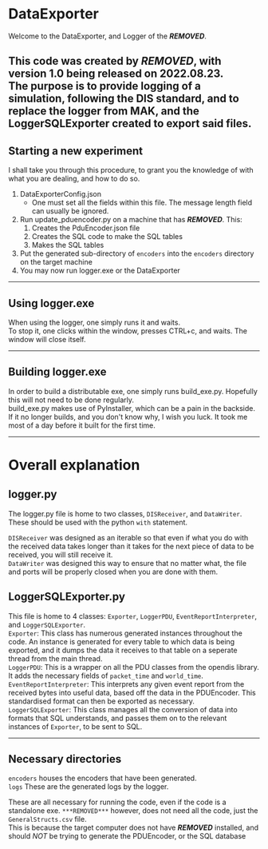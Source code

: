 DataExporter
=============

Welcome to the DataExporter, and Logger of the ***REMOVED***.  

This code was created by ***REMOVED***, with version 1.0 being released on 2022.08.23.  
The purpose is to provide logging of a simulation, following the DIS standard, and to replace the logger from MAK, and the LoggerSQLExporter created to export said files.  
----------------------------

## Starting a new experiment
I shall take you through this procedure, to grant you the knowledge of with what you are dealing, and how to do so.

1. DataExporterConfig.json
   - One must set all the fields within this file. The message length field can usually be ignored.
2. Run update_pduencoder.py on a machine that has ***REMOVED***. This:
   1. Creates the PduEncoder.json file
   2. Creates the SQL code to make the SQL tables
   3. Makes the SQL tables
3. Put the generated sub-directory of `encoders` into the `encoders` directory on the target machine
4. You may now run logger.exe or the DataExporter

----------------------------
## Using logger.exe
When using the logger, one simply runs it and waits.  
To stop it, one clicks within the window, presses CTRL+c, and waits. The window will close itself.

----------------------------

## Building logger.exe
In order to build a distributable exe, one simply runs build_exe.py. Hopefully this will not need to be done regularly.  
build_exe.py makes use of PyInstaller, which can be a pain in the backside. If it no longer builds, and you don't know why, I wish you luck. It took me most of a day before it built for the first time.

----------------------------
# Overall explanation

## logger.py
The logger.py file is home to two classes, `DISReceiver`, and `DataWriter`.  
These should be used with the python `with` statement.  

`DISReceiver` was designed as an iterable so that even if what you do with the received data takes longer than it takes for the next piece of data to be received, you will still receive it.  
`DataWriter` was designed this way to ensure that no matter what, the file and ports will be properly closed when you are done with them.  


## LoggerSQLExporter.py
This file is home to 4 classes: `Exporter`, `LoggerPDU`, `EventReportInterpreter`, and `LoggerSQLExporter`.  
`Exporter`: This class has numerous generated instances throughout the code. An instance is generated for every table to which data is being exported, and it dumps the data it receives to that table on a seperate thread from the main thread.  
`LoggerPDU`: This is a wrapper on all the PDU classes from the opendis library. It adds the necessary fields of `packet_time` and `world_time`.  
`EventReportInterpreter`: This interprets any given event report from the received bytes into useful data, based off the data in the PDUEncoder. This standardised format can then be exported as necessary.  
`LoggerSQLExporter`: This class manages all the conversion of data into formats that SQL understands, and passes them on to the relevant instances of `Exporter`, to be sent to SQL.  

----------------------------

## Necessary directories
`encoders` houses the encoders that have been generated.  
`logs` These are the generated logs by the logger.

These are all necessary for running the code, even if the code is a standalone exe. `***REMOVED***` however, does not need all the code, just the `GeneralStructs.csv` file.  
This is because the target computer does not have ***REMOVED*** installed, and should *_NOT_* be trying to generate the PDUEncoder, or the SQL database 